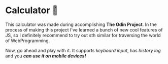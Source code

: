 # Calculator :ghost:

This calculator was made during accomplishing **The Odin Project**. In the process of making this project I've learned a bunch of new cool features of JS, so I definitely recommend to try out sth similar for traversing the world of WebProgramming.

Now, go ahead and play with it. It supports _keyboard input_, has _history log_ and you **_can use it on mobile devices!_**

